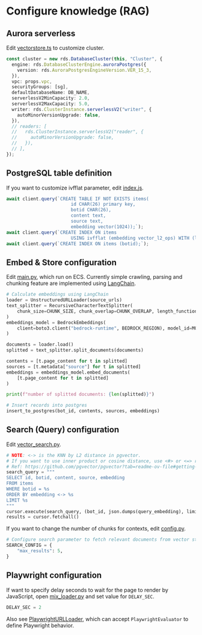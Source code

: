# Configure knowledge (RAG)

## Aurora serverless

Edit [vectorstore.ts](../cdk/lib/constructs/vectorstore.ts) to customize cluster.

```ts
const cluster = new rds.DatabaseCluster(this, "Cluster", {
  engine: rds.DatabaseClusterEngine.auroraPostgres({
    version: rds.AuroraPostgresEngineVersion.VER_15_3,
  }),
  vpc: props.vpc,
  securityGroups: [sg],
  defaultDatabaseName: DB_NAME,
  serverlessV2MinCapacity: 2.0,
  serverlessV2MaxCapacity: 5.0,
  writer: rds.ClusterInstance.serverlessV2("writer", {
    autoMinorVersionUpgrade: false,
  }),
  // readers: [
  //   rds.ClusterInstance.serverlessV2("reader", {
  //     autoMinorVersionUpgrade: false,
  //   }),
  // ],
});
```

## PostgreSQL table definition

If you want to customize ivfflat parameter, edit [index.js](../cdk/custom-resources/setup-pgvector/index.js).

```js
await client.query(`CREATE TABLE IF NOT EXISTS items(
                        id CHAR(26) primary key,
                        botid CHAR(26),
                        content text,
                        source text,
                        embedding vector(1024));`);
await client.query(`CREATE INDEX ON items 
                        USING ivfflat (embedding vector_l2_ops) WITH (lists = 5000);`);
await client.query(`CREATE INDEX ON items (botid);`);
```

## Embed & Store configuration

Edit [main.py](../backend/embedding/main.py), which run on ECS. Currently simple crawling, parsing and chunking feature are implemented using [LangChain](https://python.langchain.com/).

```py
# Calculate embeddings using LangChain
loader = UnstructuredURLLoader(source_urls)
text_splitter = RecursiveCharacterTextSplitter(
    chunk_size=CHUNK_SIZE, chunk_overlap=CHUNK_OVERLAP, length_function=len
)
embeddings_model = BedrockEmbeddings(
    client=boto3.client("bedrock-runtime", BEDROCK_REGION), model_id=MODEL_ID
)

documents = loader.load()
splitted = text_splitter.split_documents(documents)

contents = [t.page_content for t in splitted]
sources = [t.metadata["source"] for t in splitted]
embeddings = embeddings_model.embed_documents(
    [t.page_content for t in splitted]
)

print(f"number of splitted documents: {len(splitted)}")

# Insert records into postgres
insert_to_postgres(bot_id, contents, sources, embeddings)
```

## Search (Query) configuration

Edit [vector_search.py](../backend/app/vector_search.py).

```py
# NOTE: <-> is the KNN by L2 distance in pgvector.
# If you want to use inner product or cosine distance, use <#> or <=> respectively.
# Ref: https://github.com/pgvector/pgvector?tab=readme-ov-file#getting-started
search_query = """
SELECT id, botid, content, source, embedding
FROM items
WHERE botid = %s
ORDER BY embedding <-> %s
LIMIT %s
"""
cursor.execute(search_query, (bot_id, json.dumps(query_embedding), limit))
results = cursor.fetchall()
```

If you want to change the number of chunks for contexts, edit [config.py](../backend/app/config.py).

```py
# Configure search parameter to fetch relevant documents from vector store.
SEARCH_CONFIG = {
    "max_results": 5,
}
```

## Playwright configuration

If want to specify delay seconds to wait for the page to render by JavaScript, open [mix_loader.py](../backend/embedding/mix_loader.py) and set value for `DELAY_SEC`.

```py
DELAY_SEC = 2
```

Also see [PlaywrightURLLoader](https://python.langchain.com/docs/integrations/document_loaders/url#playwright-url-loader), which can accept `PlaywrightEvaluator` to define Playwright behavior.
